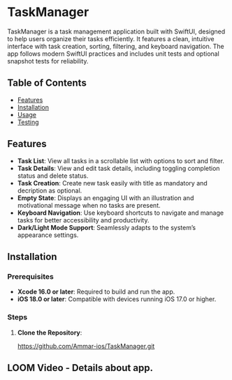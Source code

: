 
# TaskManager

TaskManager is a task management application built with SwiftUI, designed to help users organize their tasks efficiently. It features a clean, intuitive interface with task creation, sorting, filtering, and keyboard navigation. The app follows modern SwiftUI practices and includes unit tests and optional snapshot tests for reliability.

## Table of Contents

- [Features](#features)
- [Installation](#installation)
- [Usage](#usage)
- [Testing](#testing)

## Features

- **Task List**: View all tasks in a scrollable list with options to sort and filter.
- **Task Details**: View and edit task details, including toggling completion status and delete status.
- **Task Creation**: Create new task easily with title as mandatory and decription as optional.
- **Empty State**: Displays an engaging UI with an illustration and motivational message when no tasks are present.
- **Keyboard Navigation**: Use keyboard shortcuts to navigate and manage tasks for better accessibility and productivity.
- **Dark/Light Mode Support**: Seamlessly adapts to the system’s appearance settings.


## Installation

### Prerequisites

- **Xcode 16.0 or later**: Required to build and run the app.
- **iOS 18.0 or later**: Compatible with devices running iOS 17.0 or higher.

### Steps

1. **Clone the Repository**:
   
   https://github.com/Ammar-ios/TaskManager.git


## LOOM Video - Details about app. 
